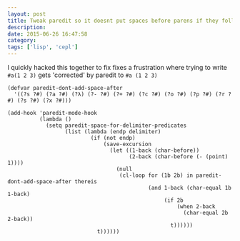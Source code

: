 ```yaml
---
layout: post
title: Tweak paredit so it doesnt put spaces before parens if they follow certain chars
description:
date: 2015-06-26 16:47:58
category:
tags: ['lisp', 'cepl']
---
```


I quickly hacked this together to fix fixes a frustration where trying to write `#a(1 2 3)` gets 'corrected' by paredit to `#a (1 2 3)`

    (defvar paredit-dont-add-space-after
      '((?s ?#) (?a ?#) (?λ) (?- ?#) (?+ ?#) (?c ?#) (?o ?#) (?p ?#) (?r ?#) (?s ?#) (?x ?#)))

    (add-hook 'paredit-mode-hook
              (lambda ()
                (setq paredit-space-for-delimiter-predicates
                      (list (lambda (endp delimiter)
                              (if (not endp)
                                  (save-excursion
                                    (let ((1-back (char-before))
                                          (2-back (char-before (- (point) 1))))
                                      (null
                                       (cl-loop for (1b 2b) in paredit-dont-add-space-after thereis
                                                (and 1-back (char-equal 1b 1-back)
                                                     (if 2b
                                                         (when 2-back
                                                           (char-equal 2b 2-back))
                                                       t))))))
                                t))))))
